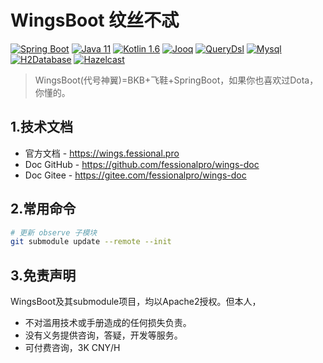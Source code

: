 # WingsBoot 纹丝不忒

[![Spring Boot](https://img.shields.io/badge/spring--boot-2.6.6-green)](https://spring.io/projects/spring-boot)
[![Java 11](https://img.shields.io/badge/java-11-red)](https://spring.io/projects/spring-boot)
[![Kotlin 1.6](https://img.shields.io/badge/kotlin-1.6-red)](https://kotlinlang.org/docs/reference/)
[![Jooq](https://img.shields.io/badge/jooq-3.14-yellow)](https://www.jooq.org/download/)
[![QueryDsl](https://img.shields.io/badge/querydsl-5.0-yellow)](https://querydsl.com/static/querydsl/5.0.0/reference/html_single)
[![Mysql](https://img.shields.io/badge/mysql-8.0-blue)](https://dev.mysql.com/downloads/mysql/)
[![H2Database](https://img.shields.io/badge/h2db-2.0-blue)](http://h2database.com/html/main.html)
[![Hazelcast](https://img.shields.io/badge/hazelcast-4.2-lightblue)](https://hazelcast.org/imdg/)

> WingsBoot(代号神翼)=BKB+飞鞋+SpringBoot，如果你也喜欢过Dota，你懂的。

## 1.技术文档

* 官方文档 - <https://wings.fessional.pro>
* Doc GitHub - <https://github.com/fessionalpro/wings-doc>
* Doc Gitee - <https://gitee.com/fessionalpro/wings-doc>

## 2.常用命令

```bash
# 更新 observe 子模块
git submodule update --remote --init
```

## 3.免责声明

WingsBoot及其submodule项目，均以Apache2授权。但本人，

* 不对滥用技术或手册造成的任何损失负责。
* 没有义务提供咨询，答疑，开发等服务。
* 可付费咨询，3K CNY/H
